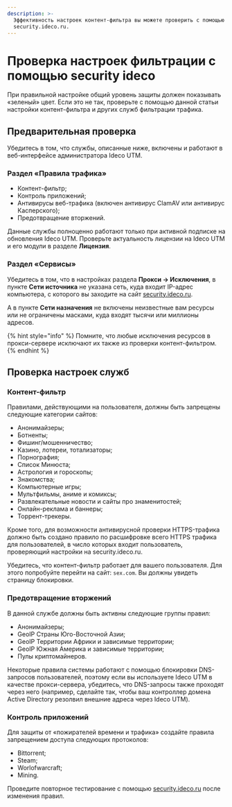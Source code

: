 ```yaml
---
description: >-
  Эффективность настроек контент-фильтра вы можете проверить с помощью сервиса
  security.ideco.ru.
---
```


# Проверка настроек фильтрации с помощью security ideco

При правильной настройке общий уровень защиты должен показывать «зеленый» цвет. Если это не так, проверьте с помощью данной статьи настройки контент-фильтра и других служб фильтрации трафика.

## Предварительная проверка

Убедитесь в том, что службы, описанные ниже, включены и работают в веб-интерфейсе администратора Ideco UTM.

### Раздел «Правила трафика»

* Контент-фильтр;
* Контроль приложений;
* Антивирусы веб-трафика (включен антивирус ClamAV или антивирус Касперского);
* Предотвращение вторжений.

Данные службы полноценно работают только при активной подписке на обновления Ideco UTM. Проверьте актуальность лицензии на Ideco UTM и его модули в разделе **Лицензия**.

### Раздел «Сервисы»

Убедитесь в том, что в настройках раздела **Прокси -> Исключения**, в пункте **Сети источника** не указана сеть, куда входит IP-адрес компьютера, с которого вы заходите на сайт [security.ideco.ru](https://security.ideco.ru/).

А в пункте **Сети назначения** не включены неизвестные вам ресурсы или не ограничены масками, куда входят тысячи или миллионы адресов.

{% hint style="info" %}
Помните, что любые исключения ресурсов в прокси-сервере исключают их также из проверки контент-фильтром.
{% endhint %}

## Проверка настроек служб

### Контент-фильтр

Правилами, действующими на пользователя, должны быть запрещены следующие категории сайтов:

* Анонимайзеры;
* Ботненты;
* Фишинг/мошенничество;
* Казино, лотереи, тотализаторы;
* Порнография;
* Список Минюста;
* Астрология и гороскопы;
* Знакомства;
* Компьютерные игры;
* Мультфильмы, аниме и комиксы;
* Развлекательные новости и сайты про знаменитостей;
* Онлайн-реклама и баннеры;
* Торрент-трекеры.

Кроме того, для возможности антивирусной проверки HTTPS-трафика должно быть создано правило по расшифровке всего HTTPS трафика для пользователей, в число которых входит пользователь, проверяющий настройки на security.ideco.ru.

Убедитесь, что контент-фильтр работает для вашего пользователя. Для этого попробуйте перейти на сайт: `sex.com`. Вы должны увидеть страницу блокировки.

### Предотвращение вторжений

В данной службе должны быть активны следующие группы правил:

* Анонимайзеры;
* GeoIP Страны Юго-Восточной Азии;
* GeoIP Территории Африки и зависимые территории;
* GeoIP Южная Америка и зависимые территории;
* Пулы криптомайнеров.

Некоторые правила системы работают с помощью блокировки DNS-запросов пользователей, поэтому если вы используете Ideco UTM в качестве прокси-сервера, убедитесь, что DNS-запросы также проходят через него (например, сделайте так, чтобы ваш контроллер домена Active Directory резолвил внешние адреса через Ideco UTM).

### Контроль приложений

Для защиты от «пожирателей времени и трафика» создайте правила запрещением доступа следующих протоколов:

* Bittorrent;
* Steam;
* Worlofwarcraft;
* Mining.

Проведите повторное тестирование с помощью [security.ideco.ru](https://security.ideco.ru/) после изменения правил.
